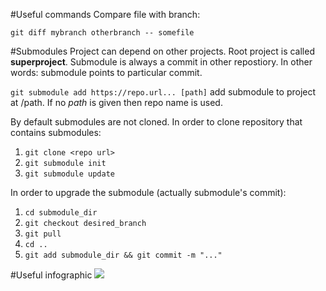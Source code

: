 #Useful commands
Compare file with branch:

`git diff mybranch otherbranch -- somefile`

#Submodules
Project can depend on other projects. Root project is called **superproject**. Submodule is always a commit in other repostiory. In other words: submodule points to particular commit.

`git submodule add https://repo.url... [path]` add submodule to project at /path. If no _path_ is given then repo name is used.

By default submodules are not cloned. In order to clone repository that contains submodules:

1. `git clone <repo url>`
2. `git submodule init`
3. `git submodule update`

In order to upgrade the submodule (actually submodule's commit):

1. `cd submodule_dir`
2. `git checkout desired_branch`
3. `git pull`
4. `cd ..`
5. `git add submodule_dir && git commit -m "..."`

#Useful infographic
![](http://blog.podrezo.com/wp-content/uploads/2014/09/git-operations.png)
